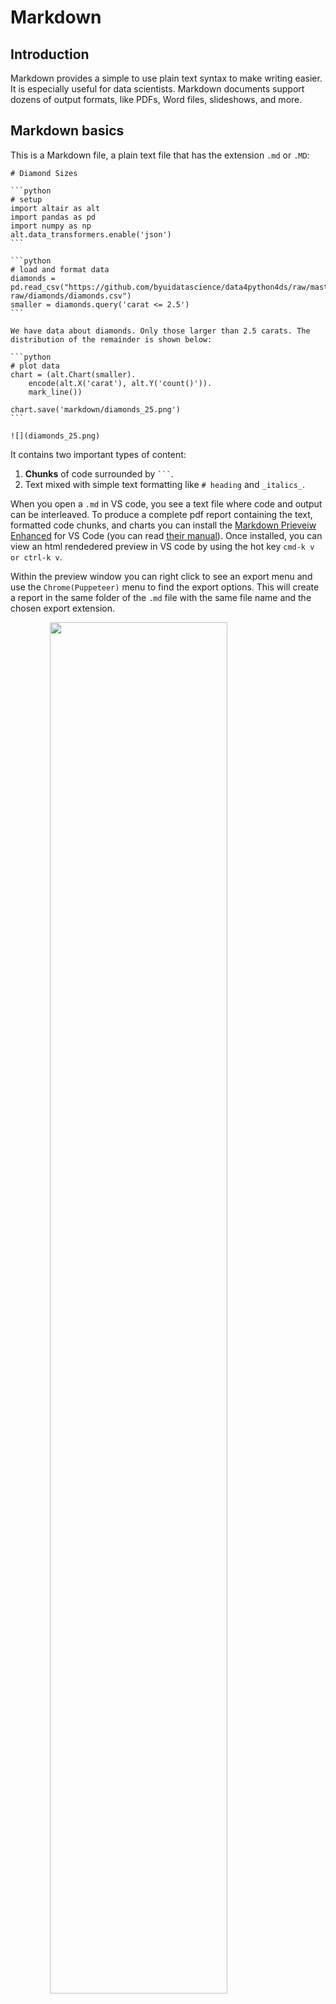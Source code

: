 # Markdown

## Introduction

Markdown provides a simple to use plain text syntax to make writing easier. It is especially useful for data scientists. Markdown documents support dozens of output formats, like PDFs, Word files, slideshows, and more. 

## Markdown basics

This is a Markdown file, a plain text file that has the extension `.md` or `.MD`:


````
# Diamond Sizes

```python
# setup
import altair as alt
import pandas as pd
import numpy as np
alt.data_transformers.enable('json')
```

```python
# load and format data
diamonds = pd.read_csv("https://github.com/byuidatascience/data4python4ds/raw/master/data-raw/diamonds/diamonds.csv")
smaller = diamonds.query('carat <= 2.5')
```

We have data about diamonds. Only those larger than 2.5 carats. The distribution of the remainder is shown below:

```python
# plot data
chart = (alt.Chart(smaller).
    encode(alt.X('carat'), alt.Y('count()')).
    mark_line())

chart.save('markdown/diamonds_25.png')
```

![](diamonds_25.png)
````

It contains two important types of content:

1.  __Chunks__ of code surrounded by ```` ``` ````.
1.  Text mixed with simple text formatting like `# heading` and `_italics_`.

When you open a `.md` in VS code, you see a text file where code and output can be interleaved. To produce a complete pdf report containing the text, formatted code chunks, and charts you can install the [Markdown Prieveiw Enhanced](https://marketplace.visualstudio.com/items?itemName=shd101wyy.markdown-preview-enhanced) for VS Code (you can read [their manual](https://shd101wyy.github.io/markdown-preview-enhanced/#/)). Once installed, you can view an html rendedered preview in VS code by using the hot key `cmd-k v or ctrl-k v`. 

Within the preview window you can right click to see an export menu and use the `Chrome(Puppeteer)` menu to find the export options. This will create a report in the same folder of the `.md` file with the same file name and the chosen export extension.

<img src="markdown/diamond-sizes-report.png" width="75%" style="display: block; margin: auto;" />

When you __export__ the document, the Markdown PDF extension sends the .md file to __chromium__, which then builds the report. To get started with your own `.md` file, simply create a new file and use the extension `.md`. The following sections dive into the two components of a Markdown document in more details: the markdown text, the code chunks.

## Text formatting with Markdown

Prose in `.md` files is written in Markdown, a lightweight set of conventions for formatting plain text files. Markdown is designed to be easy to read and easy to write. It is also very easy to learn. The guide below shows how to use Markdown.


```
Text formatting 
------------------------------------------------------------

*italic*  or _italic_
**bold**   __bold__
`code`
superscript^2^ and subscript~2~

Headings
------------------------------------------------------------

# 1st Level Header

## 2nd Level Header

### 3rd Level Header

Lists
------------------------------------------------------------

*   Bulleted list item 1

*   Item 2

    * Item 2a

    * Item 2b

1.  Numbered list item 1

1.  Item 2. The numbers are incremented automatically in the output.

Links and images
------------------------------------------------------------

<http://example.com>

[linked phrase](http://example.com)

![optional caption text](path/to/img.png)

Tables 
------------------------------------------------------------

First Header  | Second Header
------------- | -------------
Content Cell  | Content Cell
Content Cell  | Content Cell
```

The best way to learn these is simply to try them out. It will take a few days, but soon they will become second nature, and you won't need to think about them. If you forget, you can use the Markdown snippets that are built into VS code. Use `^Space` (`ctrl+Space` on a mac) to get a context specific list of suggestions.

### Exercises

1.  Practice what you've learned by creating a brief CV. The title should be
    your name, and you should include headings for (at least) education or
    employment. Each of the sections should include a bulleted list of
    jobs/degrees. Highlight the year in bold.
    
1.  Using the VS code snippet suggestions, figure out how to:

    1.  Add a footnote.
    1.  Add a horizontal rule.
    1.  Add a block quote.
    

## Code chunks

To display code inside a Markdown document, you need to insert a chunk. There are two ways to do so:

1. The keyboard shortcut `^Space` (`ctrl+Space` on a mac) then typing `code ` and selecting __fenced code block__

1. By manually typing the chunk delimiters ` ```python ` and ` ``` `.

Obviously, I'd recommend you learn the keyboard shortcut. It will save you time in the long run!

### Tables

Markdown has functionality for displaying tables using their table format.  Notice the readability and how the colons are used to set the text alignment in the column.

- To left-align the column, replace the leftmost dash with a colon, `:---`.
- To right-align the column, replace the rightmost dash with a colon, `---:`.
- To center-align the column, both the leftmost and rightmost dashes with a colon, `:---:`

```
|    |   carat | cut     | color   | clarity   |
|---:|--------:|:--------|:--------|:----------|
|  0 |    0.23 | Ideal   | E       | SI2       |
|  1 |    0.21 | Premium | E       | SI1       |
|  2 |    0.23 | Good    | E       | VS1       |
|  3 |    0.29 | Premium | I       | VS2       |
|  4 |    0.31 | Good    | J       | SI2       |
```

When displaying tables from your pandas dataFrames, you can use `.to_markdown()`. The above Markdown table was generated using the following:


```python
print(smaller.
    filter(['carat', 'cut', 'color', 'clarity']).
    rename_axis(None).
    head().
    to_markdown())
```

There is one other way to display Python code in a Markdown document: directly into the text, with:  `x = 5`. 

## Learning more

There are two important topics that we haven't covered here: collaboration, and the details of accurately communicating your ideas to other humans. Collaboration is a vital part of modern data science, and you can make your life much easier by using version control tools, like Git and GitHub. We recommend two free resources that will teach you about Git:

1.  Microsoft provides a webpage titled "Working with GitHub in VS Code" to help you with GitHub integrations:     <https://code.visualstudio.com/docs/editor/github>
    
1.  Microsoft's learning documents provides further training on Git: <https://docs.microsoft.com/en-us/learn/modules/use-git-from-vs-code/>.

I have also not touched on what you should actually write in order to clearly communicate the results of your analysis. To improve your writing, I highly recommend reading either [_Style: Lessons in Clarity and Grace_](https://amzn.com/0134080416) by Joseph M. Williams & Joseph Bizup, or [_The Sense of Structure: Writing from the Reader's Perspective_](https://amzn.com/0205296327) by George Gopen. Both books will help you understand the structure of sentences and paragraphs, and give you the tools to make your writing more clear. (These books are rather expensive if purchased new, but they're used by many English classes so there are plenty of cheap second-hand copies). George Gopen also has a number of short articles on writing at <https://www.georgegopen.com/the-litigation-articles.html>. They are aimed at lawyers, but almost everything applies to data scientists too. 
  
